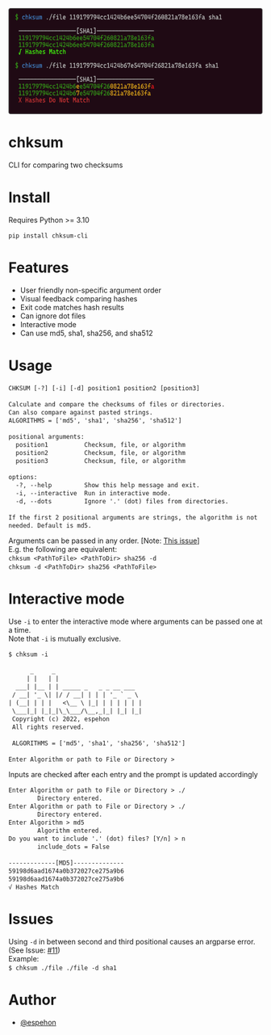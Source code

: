<p align="center">
<a href="https://pypi.org/project/chksum-cli/">
<img align="center" src="https://raw.githubusercontent.com/espehon/chksum-cli/main/docs/images/Demo.png"/>
</a>
</p>

# chksum
CLI for comparing two checksums


# Install
Requires Python >= 3.10
```
pip install chksum-cli
```


# Features
- User friendly non-specific argument order
- Visual feedback comparing hashes
- Exit code matches hash results
- Can ignore dot files
- Interactive mode
- Can use md5, sha1, sha256, and sha512


# Usage
```
CHKSUM [-?] [-i] [-d] position1 position2 [position3]

Calculate and compare the checksums of files or directories.
Can also compare against pasted strings.
ALGORITHMS = ['md5', 'sha1', 'sha256', 'sha512']

positional arguments:
  position1          Checksum, file, or algorithm
  position2          Checksum, file, or algorithm
  position3          Checksum, file, or algorithm

options:
  -?, --help         Show this help message and exit.
  -i, --interactive  Run in interactive mode.
  -d, --dots         Ignore '.' (dot) files from directories.

If the first 2 positional arguments are strings, the algorithm is not needed. Default is md5.
```
Arguments can be passed in any order. [Note: [This issue](#issues)]\
E.g. the following are equivalent:\
`chksum <PathToFile> <PathToDir> sha256 -d`\
`chksum -d <PathToDir> sha256 <PathToFile>`


# Interactive mode
Use `-i` to enter the interactive mode where arguments can be passed one at a time.\
Note that `-i` is mutually exclusive.
```
$ chksum -i

      _     _
     | |   | |
  ___| |__ | | _____ _   _ _ __ ___
 / __| '_ \| |/ / __| | | | '_ ` _ \
| (__| | | |   <\__ \ |_| | | | | | |
 \___|_| |_|_|\_\___/\__,_|_| |_| |_|
 Copyright (c) 2022, espehon
 All rights reserved.

 ALGORITHMS = ['md5', 'sha1', 'sha256', 'sha512']

Enter Algorithm or path to File or Directory >
```
Inputs are checked after each entry and the prompt is updated accordingly
```
Enter Algorithm or path to File or Directory > ./
        Directory entered.
Enter Algorithm or path to File or Directory > ./
        Directory entered.
Enter Algorithm > md5
        Algorithm entered.
Do you want to include '.' (dot) files? [Y/n] > n
        include_dots = False

-------------[MD5]--------------
59198d6aad1674a0b372027ce275a9b6
59198d6aad1674a0b372027ce275a9b6
√ Hashes Match
```


# <a name="issues"></a>Issues
Using `-d` in between second and third positional causes an argparse error. (See Issue: [#11](https://github.com/espehon/chksum-cli/issues/11))\
Example:\
        `$ chksum ./file ./file -d sha1`


# Author

- [@espehon](https://www.github.com/espehon)
